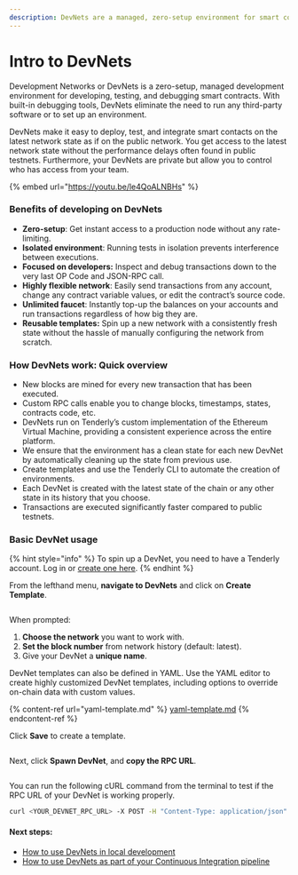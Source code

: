 ```yaml
---
description: DevNets are a managed, zero-setup environment for smart contract development.
---
```


# Intro to DevNets

Development Networks or DevNets is a zero-setup, managed development environment for developing, testing, and debugging smart contracts. With built-in debugging tools, DevNets eliminate the need to run any third-party software or to set up an environment.

DevNets make it easy to deploy, test, and integrate smart contacts on the latest network state as if on the public network. You get access to the latest network state without the performance delays often found in public testnets. Furthermore, your DevNets are private but allow you to control who has access from your team.

{% embed url="https://youtu.be/le4QoALNBHs" %}

### Benefits of developing on DevNets

* **Zero-setup**: Get instant access to a production node without any rate-limiting.
* **Isolated environment**: Running tests in isolation prevents interference between executions.
* **Focused on developers:** Inspect and debug transactions down to the very last OP Code and JSON-RPC call.
* **Highly flexible network**: Easily send transactions from any account, change any contract variable values, or edit the contract’s source code.
* **Unlimited faucet**: Instantly top-up the balances on your accounts and run transactions regardless of how big they are.
* **Reusable templates:** Spin up a new network with a consistently fresh state without the hassle of manually configuring the network from scratch.

### How DevNets work: Quick overview

* New blocks are mined for every new transaction that has been executed.
* Custom RPC calls enable you to change blocks, timestamps, states, contracts code, etc.
* DevNets run on Tenderly’s custom implementation of the Ethereum Virtual Machine, providing a consistent experience across the entire platform.
* We ensure that the environment has a clean state for each new DevNet by automatically cleaning up the state from previous use.
* Create templates and use the Tenderly CLI to automate the creation of environments.
* Each DevNet is created with the latest state of the chain or any other state in its history that you choose.
* Transactions are executed significantly faster compared to public testnets.

### Basic DevNet usage

{% hint style="info" %}
To spin up a DevNet, you need to have a Tenderly account. Log in or [create one here](https://dashboard.tenderly.co/register?redirectTo=devnets).
{% endhint %}

From the lefthand menu, **navigate to DevNets** and click on **Create Template**.

<figure><img src="../.gitbook/assets/devnets main screen.png" alt=""><figcaption></figcaption></figure>

When prompted:

1. **Choose the network** you want to work with.
2. **Set the block number** from network history (default: latest).
3. Give your DevNet a **unique name**.

DevNet templates can also be defined in YAML. Use the YAML editor to create highly customized DevNet templates, including options to override on-chain data with custom values.&#x20;

{% content-ref url="yaml-template.md" %}
[yaml-template.md](yaml-template.md)
{% endcontent-ref %}

Click **Save** to create a template.

<figure><img src="../.gitbook/assets/devnets config.png" alt=""><figcaption></figcaption></figure>

Next, click **Spawn DevNet**, and **copy the RPC URL**.

<figure><img src="../.gitbook/assets/devnets copy url (1).png" alt=""><figcaption></figcaption></figure>

You can run the following cURL command from the terminal to test if the RPC URL of your DevNet is working properly.

```bash
curl <YOUR_DEVNET_RPC_URL> -X POST -H "Content-Type: application/json" -d '{"jsonrpc":"2.0","method":"eth_blockNumber","params":[],"id":0}'
```

#### Next steps:

* [How to use DevNets in local development](setting-up-devnets-for-local-development/)
* [How to use DevNets as part of your Continuous Integration pipeline](setting-up-devnets-for-continuous-integration.md)
